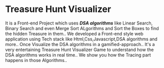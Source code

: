 # Treasure Hunt Visualizer
It is a Front-end Project which uses ***DSA algorithms*** like Linear Search, Binary Search and even Merge Sort ALgorithms and Sort the Boxes to find the hidden Treasure in them..
We developed a Front-end style web application using Tech stack like Html,Css,Javascript,DSA algorithms and more..
Once Visualize the DSA algorithms in a gamified-approach..
It's a very entertaining Treasure Hunt Visualizer Game to understand how the DSA algorithms works in real time.. We show you how the Tracing part happens in those Algorithms..
